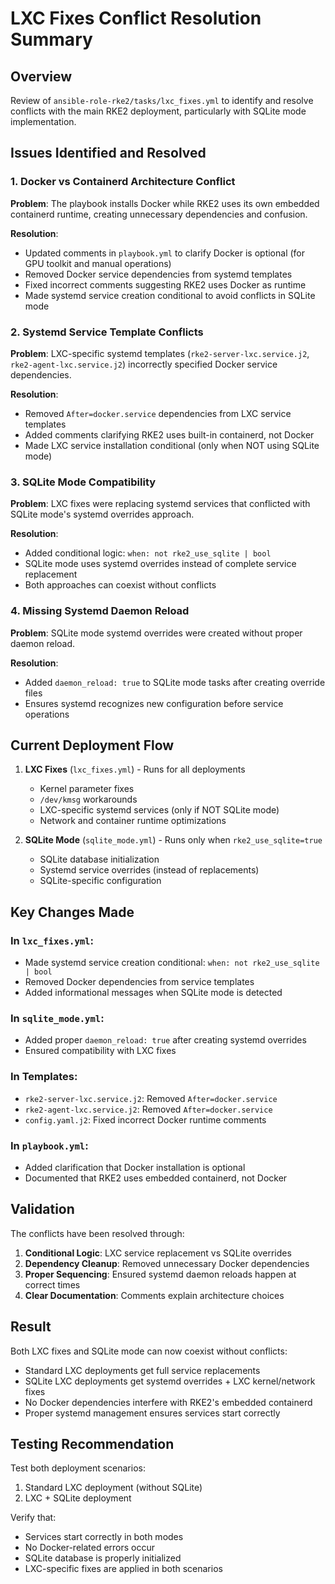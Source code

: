 # LXC Fixes Conflict Resolution Summary

## Overview
Review of `ansible-role-rke2/tasks/lxc_fixes.yml` to identify and resolve conflicts with the main RKE2 deployment, particularly with SQLite mode implementation.

## Issues Identified and Resolved

### 1. Docker vs Containerd Architecture Conflict
**Problem**: The playbook installs Docker while RKE2 uses its own embedded containerd runtime, creating unnecessary dependencies and confusion.

**Resolution**:
- Updated comments in `playbook.yml` to clarify Docker is optional (for GPU toolkit and manual operations)
- Removed Docker service dependencies from systemd templates
- Fixed incorrect comments suggesting RKE2 uses Docker as runtime
- Made systemd service creation conditional to avoid conflicts in SQLite mode

### 2. Systemd Service Template Conflicts
**Problem**: LXC-specific systemd templates (`rke2-server-lxc.service.j2`, `rke2-agent-lxc.service.j2`) incorrectly specified Docker service dependencies.

**Resolution**:
- Removed `After=docker.service` dependencies from LXC service templates
- Added comments clarifying RKE2 uses built-in containerd, not Docker
- Made LXC service installation conditional (only when NOT using SQLite mode)

### 3. SQLite Mode Compatibility
**Problem**: LXC fixes were replacing systemd services that conflicted with SQLite mode's systemd overrides approach.

**Resolution**:
- Added conditional logic: `when: not rke2_use_sqlite | bool`
- SQLite mode uses systemd overrides instead of complete service replacement
- Both approaches can coexist without conflicts

### 4. Missing Systemd Daemon Reload
**Problem**: SQLite mode systemd overrides were created without proper daemon reload.

**Resolution**:
- Added `daemon_reload: true` to SQLite mode tasks after creating override files
- Ensures systemd recognizes new configuration before service operations

## Current Deployment Flow

1. **LXC Fixes** (`lxc_fixes.yml`) - Runs for all deployments
   - Kernel parameter fixes
   - `/dev/kmsg` workarounds  
   - LXC-specific systemd services (only if NOT SQLite mode)
   - Network and container runtime optimizations

2. **SQLite Mode** (`sqlite_mode.yml`) - Runs only when `rke2_use_sqlite=true`
   - SQLite database initialization
   - Systemd service overrides (instead of replacements)
   - SQLite-specific configuration

## Key Changes Made

### In `lxc_fixes.yml`:
- Made systemd service creation conditional: `when: not rke2_use_sqlite | bool`
- Removed Docker dependencies from service templates
- Added informational messages when SQLite mode is detected

### In `sqlite_mode.yml`:
- Added proper `daemon_reload: true` after creating systemd overrides
- Ensured compatibility with LXC fixes

### In Templates:
- `rke2-server-lxc.service.j2`: Removed `After=docker.service`
- `rke2-agent-lxc.service.j2`: Removed `After=docker.service`  
- `config.yaml.j2`: Fixed incorrect Docker runtime comments

### In `playbook.yml`:
- Added clarification that Docker installation is optional
- Documented that RKE2 uses embedded containerd, not Docker

## Validation

The conflicts have been resolved through:
1. **Conditional Logic**: LXC service replacement vs SQLite overrides
2. **Dependency Cleanup**: Removed unnecessary Docker dependencies
3. **Proper Sequencing**: Ensured systemd daemon reloads happen at correct times
4. **Clear Documentation**: Comments explain architecture choices

## Result

Both LXC fixes and SQLite mode can now coexist without conflicts:
- Standard LXC deployments get full service replacements
- SQLite LXC deployments get systemd overrides + LXC kernel/network fixes
- No Docker dependencies interfere with RKE2's embedded containerd
- Proper systemd management ensures services start correctly

## Testing Recommendation

Test both deployment scenarios:
1. Standard LXC deployment (without SQLite)
2. LXC + SQLite deployment

Verify that:
- Services start correctly in both modes
- No Docker-related errors occur
- SQLite database is properly initialized
- LXC-specific fixes are applied in both scenarios
